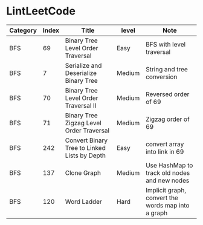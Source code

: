 # LintLeetCode

|Category | Index | Title | level |Note|
|---------|-------|-------|-------|----|
|BFS|69|Binary Tree Level Order Traversal|Easy|BFS with level traversal|
|BFS|7|Serialize and Deserialize Binary Tree|Medium|String and tree conversion|
|BFS|70|Binary Tree Level Order Traversal II|Medium|Reversed order of 69|
|BFS|71|Binary Tree Zigzag Level Order Traversal|Medium|Zigzag order of 69|
|BFS|242|Convert Binary Tree to Linked Lists by Depth|Easy|convert array into link in 69|
|BFS|137|Clone Graph|Medium|Use HashMap to track old nodes and new nodes|
|BFS|120|Word Ladder|Hard|Implicit graph, convert the words map into a graph|

 